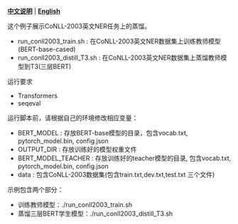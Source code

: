[**中文说明**](README_ZH.md) | [**English**](README.md)

这个例子展示CoNLL-2003英文NER任务上的蒸馏。

* run_conll2003_train.sh : 在CoNLL-2003英文NER数据集上训练教师模型(BERT-base-cased)
* run_conll2003_distill_T3.sh : 在CoNLL-2003英文NER数据集上蒸馏教师模型到T3(三层BERT)

运行要求

* Transformers
* seqeval

运行脚本前，请根据自己的环境修改相应变量：

* BERT_MODEL : 存放BERT-base模型的目录，包含vocab.txt, pytorch_model.bin, config.json
* OUTPUT_DIR : 存放训练好的模型权重文件
* BERT_MODEL_TEACHER : 存放训练好的teacher模型的目录, 包含vocab.txt, pytorch_model.bin, config.json
* data : 包含CoNLL-2003数据集(包含train.txt,dev.txt,test.txt 三个文件)

示例包含两个部分：

* 训练教师模型：./run_conll2003_train.sh
* 蒸馏三层BERT学生模型：./run_conll2003_distill_T3.sh
